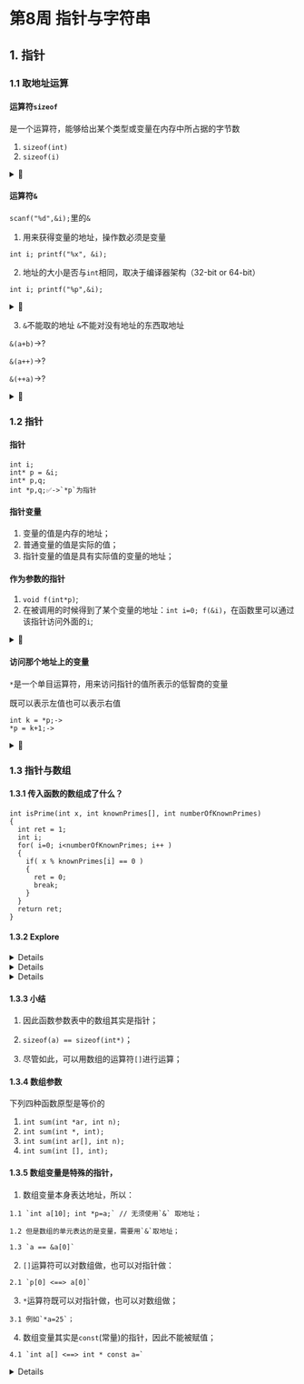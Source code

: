 # 第8周 指针与字符串
## 1. 指针
### 1.1 取地址运算

#### 运算符`sizeof`
是一个运算符，能够给出某个类型或变量在内存中所占据的字节数
1. `sizeof(int)`
2. `sizeof(i)`

<details><summary>🌰</summary>
<p>
  
```C
#include<stdio.h>
int main()
{
  int a;
  a = 6;
  printf("sizeof(int)=%d\n",sizeof(int));
  printf("sizeof(a)=%d\n",sizeof(a));
  return 0;
}
```
  
</details>
 
#### 运算符`&`
`scanf("%d",&i);`里的`&`
1. 用来获得变量的地址，操作数必须是变量

```
int i; printf("%x", &i);
```
2. 地址的大小是否与`int`相同，取决于编译器架构（32-bit or 64-bit）

```
int i; printf("%p",&i);
```
<details><summary>🌰</summary>
<p>

```C
#include<stdio.h>
int main(void)
{
  int i = 0;
  int p;
  p = (int)&i; // 强制整型
  printf("0x%x\n", p); 
  printf("%p\n", &i); // 取地址
  printf("%lu\n",sizeof(int));
  printf("%lu\n",sizeof(&i));
  
  return 0;
}
// 32-bit & 64-bit 会有区别
```
  
</details>
  
3. `&`不能取的地址
`&`不能对没有地址的东西取地址

`&(a+b)`->?

`&(a++)`->?

`&(++a)`->?

  <details><summary>🌰</summary>
<p>
  
```C
#include<stdio.h>

int main(void)
{
  int a[10];
 
  printf("%p\n", &a); 
  printf("%p\n", a);
  printf("%p\n",&a[0]); //取a[0]的地址
  printf("%p\n",&a[1]); //取a[1]的地址
  
  return 0;
}
```
  </details>
  
### 1.2 指针
#### 指针
```
int i;
int* p = &i;
int* p,q;
int *p,q;✅->`*p`为指针
```
#### 指针变量
1. 变量的值是内存的地址；
2. 普通变量的值是实际的值；
3. 指针变量的值是具有实际值的变量的地址；


#### 作为参数的指针
1. `void f(int*p)`;
2. 在被调用的时候得到了某个变量的地址：`int i=0; f(&i)`，在函数里可以通过该指针访问外面的`i`;

  <details><summary>🌰</summary>
<p>

```C
#include<stdio.h>

void f(int *p);

int main(void)
{
  int i =6;
  printf("&i=%p\n",&i);
  f(&i);
  
  return 0;
}

void f(int *p)
{
  printf(" p=%p\n",p);
}
```
  
  </details>
  
  
#### 访问那个地址上的变量
`*`是一个单目运算符，用来访问指针的值所表示的低智商的变量

既可以表示左值也可以表示右值
```
int k = *p;->
*p = k+1;-> 
```
  
<details>
<summary>🌰</summary>
<p>
  
```C
#include<stdio.h>

void f(int *p);
void g(int k);

int main(void)
{
  int i =6;
  printf("&i=%p\n",&i);//指的是i代表的地址
  f(&i);
  g(i);
  
  return 0;
}

void f(int *p)
{
  printf(" p=%p\n",p);
  printf("*p=%d\n",*p);
  *p = 26;//函数代表的是值的传递
}

void g(int k)
{
  printf("k=%d\n",k);
}
```
  
  </details>
  
### 1.3 指针与数组
#### 1.3.1 传入函数的数组成了什么？
```
int isPrime(int x, int knownPrimes[], int numberOfKnownPrimes)
{
  int ret = 1;
  int i;
  for( i=0; i<numberOfKnownPrimes; i++ )
  {
    if( x % knownPrimes[i] == 0 )
    {
      ret = 0;
      break;
    }
  }
  return ret;
}
```
#### 1.3.2 Explore
<details>
<summary🌰</summary>
<p>
  
```C
#include<stdio.h>

void minmax(int a[], int len, int *max, int *min);

int main(void)
{
  int a[] = {1,2,3,4,5,6,7,8,9,12,13,14,16,17,21,23,55,};
  int min,max;
  printf("main sizeof(a)=%lu\n",sizeof(a));
  minmax(a, sizeof(a)/sizeof(a[0]),&min,&max);
  printf("min=%d,max=%d\n",min, max);
  
  return 0;
}

void minmax(int a[], int len, int *max, int *min)
{
  int i;
  printf("minmax sizeof(a)=%lu\n",sizeof(a));
  *min = *max = a[0];
  for( i=1; i<len; i++ )
  {
    if( a[i] < *min )
    {
      *min = a[i];
    }
    else if( a[i] > *max )
    {
      *max = a[i];
    }
  }
}
```
</details>
  
<details>
<summary🌰🌰</summary>
<p>
  
```C
#include<stdio.h>

void minmax(int a[], int len, int *max, int *min);

int main(void)
{
  int a[] = {1,2,3,4,5,6,7,8,9,12,13,14,16,17,21,23,55,};
  int min,max;
  printf("main sizeof(a)=%lu\n",sizeof(a));//
  
  printf("main a=%p\n",a); // 查看a的地址
  
  minmax(a, sizeof(a)/sizeof(a[0]),&min,&max);
  printf("min=%d,max=%d\n",min, max);
  
  return 0;
}

void minmax(int a[], int len, int *max, int *min)
// int a[]即为指针
{
  int i;
  printf("minmax sizeof(a)=%lu\n",sizeof(a));
  *min = *max = a[0];
  for( i=1; i<len; i++ )
  {
    if( a[i] < *min )
    {
      *min = a[i];
    }
    else if( a[i] > *max )
    {
      *max = a[i];
    }
  }
}
```
</details>
  
<details>
<summary🌰🌰</summary>
<p>
  
```C
#include<stdio.h>

void minmax(int *a, int len, int *max, int *min);

int main(void)
{
  int a[] = {1,2,3,4,5,6,7,8,9,12,13,14,16,17,21,23,55,};
  int min,max;
  printf("main sizeof(a)=%lu\n",sizeof(a));//
  
  printf("main a=%p\n",a); // 查看a的地址
  
  minmax(a, sizeof(a)/sizeof(a[0]),&min,&max);
  printf("min=%d,max=%d\n",min, max);
  
  return 0;
}

void minmax(int *a, int len, int *max, int *min)
{
  int i;
  printf("minmax sizeof(a)=%lu\n",sizeof(a));
  *min = *max = a[0];
  for( i=1; i<len; i++ )
  {
    if( a[i] < *min )
    {
      *min = a[i];
    }
    else if( a[i] > *max )
    {
      *max = a[i];
    }
  }
}
```
</details>
  
#### 1.3.3 小结
1. 因此函数参数表中的数组其实是指针；
                                   
2. `sizeof(a) == sizeof(int*)`；

3. 尽管如此，可以用数组的运算符`[]`进行运算；

#### 1.3.4 数组参数
下列四种函数原型是等价的
  1. `int sum(int *ar, int n);`
  2. `int sum(int *, int);`
  3. `int sum(int ar[], int n);`
  4. `int sum(int [], int);`
  
#### 1.3.5 数组变量是特殊的指针，
  1. 数组变量本身表达地址，所以：
  
    1.1 `int a[10]; int *p=a;` // 无须使用`&` 取地址；
  
    1.2 但是数组的单元表达的是变量，需要用`&`取地址；
  
    1.3 `a == &a[0]`
  
  2. `[]`运算符可以对数组做，也可以对指针做：
  
    2.1 `p[0] <==> a[0]`
  
  3. `*`运算符既可以对指针做，也可以对数组做；
  
    3.1 例如`*a=25`；
  
  4. 数组变量其实是`const`(常量)的指针，因此不能被赋值；
  
    4.1 `int a[] <==> int * const a=`
  
<details>
<summary🌰🌰</summary>
<p>  
```C
#include<stdio.h>

void minmax(int *a, int len, int *max, int *min);

int main(void)
{
  int a[] = {1,2,3,4,5,6,7,8,9,12,13,14,16,17,21,23,55,};
  int min,max;
  printf("main sizeof(a)=%lu\n",sizeof(a));//
  
  printf("main a=%p\n",a); // 查看a的地址
  
  minmax(a, sizeof(a)/sizeof(a[0]),&min,&max);
  printf("min=%d,max=%d\n",min, max);
  
  int *p = &min;
  printf("*p=%d\n",*p);
  printf("p[0]=%d\n",p[0]); 
  // p[0] 指 p 这个数组的第一个单元，这是一个指针变量，因此可如此书写
  
  return 0;
}

void minmax(int *a, int len, int *max, int *min)
{
  int i;
  printf("minmax sizeof(a)=%lu\n",sizeof(a));
  *min = *max = a[0];
  for( i=1; i<len; i++ )
  {
    if( a[i] < *min )
    {
      *min = a[i];
    }
    else if( a[i] > *max )
    {
      *max = a[i];
    }
  }
}
```
</details>

  
## 2. 字符类型
char是一种整数，也是一种特殊的类型：字符。
  1. 用单引号表示的字符字面量：'a','1';
  2. ''也是一个字符；
  3. `Printf`和`Scanf`里用`%c`来输入输出字符
